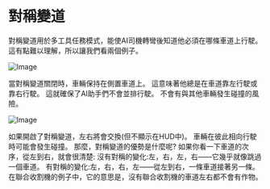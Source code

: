 # 對稱變道


對稱變道用於多工具任務模式，能使AI司機轉彎後知道他必須在哪條車道上行駛。
這有點難以理解，所以讓我們看兩個例子。


![Image](assets/regularchange_0_0_1020_765.png)


當對稱變道關閉時，車輛保持在側置車道上。
這意味著他總是在車道靠左行駛或靠右行駛。
這就確保了AI助手們不會並排行駛。
不會有與其他車輛發生碰撞的風險。


![Image](assets/symetricchange_0_0_1020_765.png)


如果開啟了對稱變道，左右將會交換(但不顯示在HUD中)。
車輛在彼此相向行駛時可能會發生碰撞。
那麼，對稱變道的優勢是什麼呢?
如果你看一下車道的次序，從左到右，就會很清楚:
沒有對稱的變化:左，右，左，右——它幾乎就像跳過一個車道。
有對稱的變化:左，右，右，左——從左到右，一條車道接著另一條。
在聯合收割機的例子中，它的意思是，沒有聯合收割機的車道左右都不會有作物。


